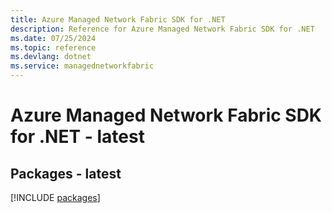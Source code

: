 ```yaml
---
title: Azure Managed Network Fabric SDK for .NET
description: Reference for Azure Managed Network Fabric SDK for .NET
ms.date: 07/25/2024
ms.topic: reference
ms.devlang: dotnet
ms.service: managednetworkfabric
---
```

# Azure Managed Network Fabric SDK for .NET - latest
## Packages - latest
[!INCLUDE [packages](managed-network-fabric-index.md)]